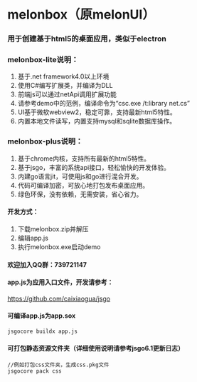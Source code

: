 # melonbox（原melonUI）

### 用于创建基于html5的桌面应用，类似于electron

### melonbox-lite说明：
1. 基于.net framework4.0以上环境
2. 使用C#编写扩展类，并编译为DLL
3. 前端js可以通过netApi调用扩展功能
4. 请参考demo中的范例，编译命令为“csc.exe /t:library net.cs”
5. UI基于微软webview2，稳定可靠，支持最新html5特性。
6. 内置本地文件读写，内置支持mysql和sqlite数据库操作。

### melonbox-plus说明：
1. 基于chrome内核，支持所有最新的html5特性。
2. 基于jsgo，丰富的系统api接口，轻松愉快的开发体验。
3. 内建go语言jit，可使用js和go进行混合开发。
4. 代码可编译加密，可放心地打包发布桌面应用。
5. 绿色环保，没有依赖，无需安装，省心省力。

#### 开发方式：
1. 下载melonbox.zip并解压
2. 编辑app.js
3. 执行melonbox.exe启动demo

#### 欢迎加入QQ群：739721147

#### app.js为应用入口文件，开发请参考：
https://github.com/caixiaogua/jsgo

#### 可编译app.js为app.sox
```
jsgocore buildx app.js
```
#### 可打包静态资源文件夹（详细使用说明请参考jsgo6.1更新日志）
```
//例如打包css文件夹，生成css.pkg文件
jsgocore pack css
```

